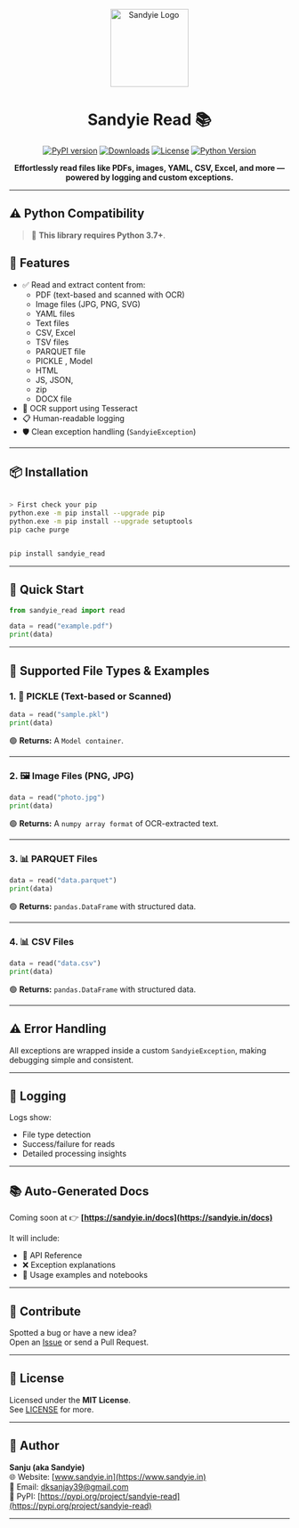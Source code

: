 <p align="center">
  <img src="https://sandyie.in/images/Logo.svg" width="140" alt="Sandyie Logo">
</p>

<h1 align="center">Sandyie Read 📚</h1>

<p align="center">
  <a href="https://pypi.org/project/sandyie-read/"><img src="https://img.shields.io/pypi/v/sandyie_read?color=blue" alt="PyPI version"></a>
  <a href="https://pypi.org/project/sandyie-read/"><img src="https://img.shields.io/pypi/dm/sandyie_read" alt="Downloads"></a>
  <a href="LICENSE"><img src="https://img.shields.io/github/license/sandyie/sandyie-read" alt="License"></a>
  <a href="https://www.python.org/downloads/"><img src="https://img.shields.io/badge/Python-3.7%2B-blue.svg" alt="Python Version"></a>
</p>

<p align="center"><strong>Effortlessly read files like PDFs, images, YAML, CSV, Excel, and more — powered by logging and custom exceptions.</strong></p>

---

## ⚠️ Python Compatibility

> 🐍 **This library requires Python 3.7+**.  


## 🔧 Features

- ✅ Read and extract content from:
  - PDF (text-based and scanned with OCR)
  - Image files (JPG, PNG, SVG)
  - YAML files
  - Text files
  - CSV, Excel
  - TSV files
  - PARQUET file
  - PICKLE , Model
  - HTML 
  - JS, JSON, 
  - zip
  - DOCX file
- 🧠 OCR support using Tesseract
- 📋 Human-readable logging
- 🛡️ Clean exception handling (`SandyieException`)

---

## 📦 Installation

```bash

> First check your pip 
python.exe -m pip install --upgrade pip
python.exe -m pip install --upgrade setuptools
pip cache purge


pip install sandyie_read
```

---

## 🚀 Quick Start

```python
from sandyie_read import read

data = read("example.pdf")
print(data)
```

---

## 📁 Supported File Types & Examples

### 1. 📄 PICKLE (Text-based or Scanned)

```python
data = read("sample.pkl")
print(data)
```

🟢 **Returns:** A `Model container`.

---

### 2. 🖼️ Image Files (PNG, JPG)

```python
data = read("photo.jpg")
print(data)
```

🟢 **Returns:** A `numpy array format` of OCR-extracted text.

---
### 3. 📊 PARQUET Files

```python
data = read("data.parquet")
print(data)
```

🟢 **Returns:** `pandas.DataFrame` with structured data.

---


### 4. 📊 CSV Files

```python
data = read("data.csv")
print(data)
```

🟢 **Returns:** `pandas.DataFrame` with structured data.

---

## ⚠️ Error Handling

All exceptions are wrapped inside a custom `SandyieException`, making debugging simple and consistent.

---

## 🧪 Logging

Logs show:

- File type detection
- Success/failure for reads
- Detailed processing insights

---

## 📚 Auto-Generated Docs

Coming soon at 👉 **[https://sandyie.in/docs](https://sandyie.in/docs)**

It will include:

- 📘 API Reference
- ❌ Exception explanations
- 📓 Usage examples and notebooks

---

## 🤝 Contribute

Spotted a bug or have a new idea?  
Open an [Issue](https://github.com/sandyie/sandyie-read/issues) or send a Pull Request.

---

## 📄 License

Licensed under the **MIT License**.  
See [LICENSE](LICENSE) for more.

---

## 👤 Author

**Sanju (aka Sandyie)**  
🌐 Website: [www.sandyie.in](https://www.sandyie.in)  
📧 Email: [dksanjay39@gmail.com](mailto:dksanjay39@gmail.com)  
🐍 PyPI: [https://pypi.org/project/sandyie-read](https://pypi.org/project/sandyie-read)

---
